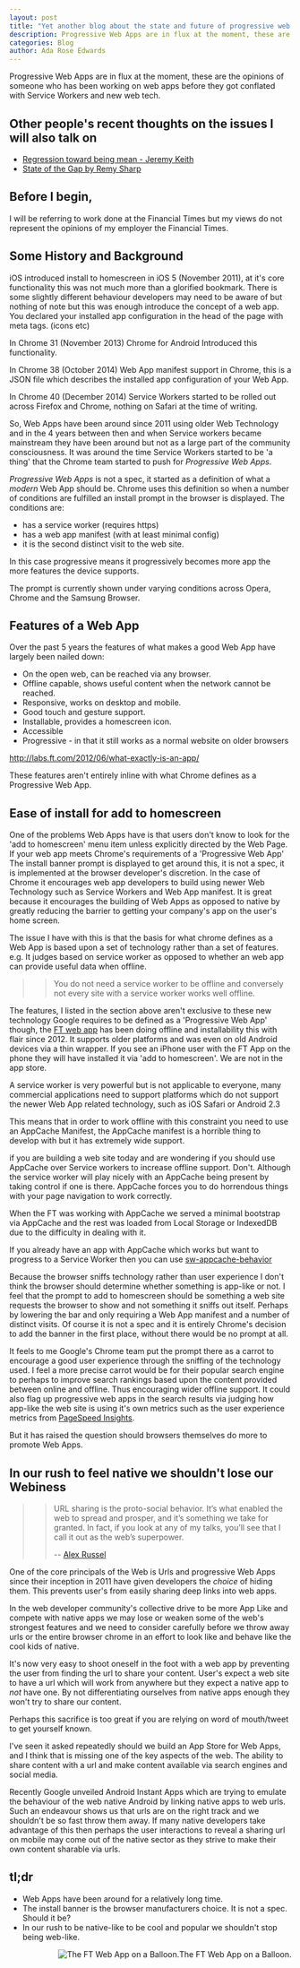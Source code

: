 ```yaml
---
layout: post
title: "Yet another blog about the state and future of progressive web app"
description: Progressive Web Apps are in flux at the moment, these are the opinions of someone who has been working on web apps before they got conflated with Service Workers and new web tech.
categories: Blog
author: Ada Rose Edwards
---
```


Progressive Web Apps are in flux at the moment, these are the opinions of someone who has been working on web apps before they got conflated with Service Workers and new web tech.

## Other people's recent thoughts on the issues I will also talk on

* [Regression toward being mean - Jeremy Keith](https://adactio.com/journal/10736)
* [State of the Gap by Remy Sharp](https://remysharp.com/2016/05/28/state-of-the-gap)

## Before I begin,

I will be referring to work done at the Financial Times but my views do not represent the opinions of my employer the Financial Times.

## Some History and Background

iOS introduced install to homescreen in iOS 5 (November 2011), at it's core functionality this was not much more than a glorified bookmark. There is some slightly different behaviour developers may need to be aware of but nothing of note but this was enough introduce the concept of a web app. You declared your installed app configuration in the head of the page with meta tags. (icons etc)

In Chrome 31 (November 2013) Chrome for Android Introduced this functionality.

In Chrome 38 (October 2014) Web App manifest support in Chrome, this is a JSON file which describes the installed app configuration of your Web App.

In Chrome 40 (December 2014) Service Workers started to be rolled out across Firefox and Chrome, nothing on Safari at the time of writing.

So, Web Apps have been around since 2011 using older Web Technology and in the 4 years between then and when Service workers became mainstream they have been around but not as a large part of the community consciousness. It was around the time Service Workers started to be 'a thing' that the Chrome team started to push for *Progressive Web Apps*.

*Progressive Web Apps* is not a spec, it started as a definition of what a _modern_ Web App should be. Chrome uses this definition so when a number of conditions are fulfilled an install prompt in the browser is displayed. The conditions are:

* has a service worker (requires https)
* has a web app manifest (with at least minimal config)
* it is the second distinct visit to the web site.

In this case progressive means it progressively becomes more app the more features the device supports.

The prompt is currently shown under varying conditions across Opera, Chrome and the Samsung Browser.

## Features of a Web App

Over the past 5 years the features of what makes a good Web App have largely been nailed down:

* On the open web, can be reached via any browser.
* Offline capable, shows useful content when the network cannot be reached.
* Responsive, works on desktop and mobile.
* Good touch and gesture support.
* Installable, provides a homescreen icon.
* Accessible
* Progressive - in that it still works as a normal website on older browsers

http://labs.ft.com/2012/06/what-exactly-is-an-app/

These features aren't entirely inline with what Chrome defines as a Progressive Web App.

## Ease of install for add to homescreen

One of the problems Web Apps have is that users don't know to look for the 'add to homescreen' menu item unless explicitly directed by the Web Page.
If your web app meets Chrome's requirements of a 'Progressive Web App' The install banner prompt is displayed to get around this, it is not a spec, it is implemented at the browser developer's discretion. In the case of Chrome it encourages web app developers to build using newer Web Technology such as Service Workers and Web App manifest.
It is great because it encourages the building of Web Apps as opposed to native by greatly reducing the barrier to getting your company's app on the user's home screen.

The issue I have with this is that the basis for what chrome defines as a Web App is based upon a set of technology rather than a set of features. e.g. It judges based on service worker as opposed to whether an web app can provide useful data when offline.

>> You do not need a service worker to be offline and conversely not every site with a service worker works well offline.

The features, I listed in the section above aren't exclusive to these new technology Google requires to be defined as a 'Progressive Web App' though, the [FT web app](https://app.ft.com) has been doing offline and installability this with flair since 2012. It supports older platforms and was even on old Android devices via a thin wrapper. If you see an iPhone user with the FT App on the phone they will have installed it via 'add to homescreen'. We are not in the app store.

A service worker is very powerful but is not applicable to everyone, many commercial applications need to support platforms which do not support the newer Web App related technology, such as iOS Safari or Android 2.3

This means that in order to work offline with this constraint you need to use an AppCache Manifest, the AppCache manifest is a horrible thing to develop with but it has extremely wide support.

<div class="notebene">
<p>if you are building a web site today and are wondering if you should use AppCache over Service workers to increase offline support. Don't. Although the service worker will play nicely with an AppCache being present by taking control if one is there. AppCache forces you to do horrendous things with your page navigation to work correctly.</p>
<p>When the FT was working with AppCache we served a minimal bootstrap via AppCache and the rest was loaded from Local Storage or IndexedDB due to the difficulty in dealing with it.</p>
<p>If you already have an app with AppCache which works but want to progress to a Service Worker then you can use <a href="https://github.com/GoogleChrome/sw-helpers">sw-appcache-behavior</a></p></div>

Because the browser sniffs technology rather than user experience I don't think the browser should determine whether something is app-like or not.
I feel that the prompt to add to homescreen should be something a web site requests the browser to show and not something it sniffs out itself. Perhaps by lowering the bar and only requiring a Web App manifest and a number of distinct visits.
Of course it is not a spec and it is entirely Chrome's decision to add the banner in the first place, without there would be no prompt at all.

It feels to me Google's Chrome team put the prompt there as a carrot to encourage a good user experience through the sniffing of the technology used.
I feel a more precise carrot would be for their popular search engine to perhaps to improve search rankings based upon the content provided between online and offline. Thus encouraging wider offline support. It could also flag up progressive web apps in the search results via judging how app-like the web site is using it's own metrics such as the user experience metrics from [PageSpeed Insights](https://developers.google.com/speed/pagespeed/insights/).

But it has raised the question should browsers themselves do more to promote Web Apps.

## In our rush to feel native we shouldn't lose our Webiness

>> URL sharing is the proto-social behavior. It’s what enabled the web to spread and prosper, and it’s something we take for granted. In fact, if you look at any of my talks, you’ll see that I call it out as the web’s superpower.
>>
>> -- [Alex Russel](https://infrequently.org/2016/05/not-the-post-i-wanted-to-be-writing/)

One of the core principals of the Web is Urls and progressive Web Apps since their inception in 2011 have given developers the *choice* of hiding them. This prevents user's from easily sharing deep links into web apps.

In the web developer community's collective drive to be more App Like and compete with native apps we may lose or weaken some of the web's strongest features and we need to consider carefully before we throw away urls or the entire browser chrome in an effort to look like and behave like the cool kids of native.

It's now very easy to shoot oneself in the foot with a web app by preventing the user from finding the url to share your content. User's expect a web site to have a url which will work from anywhere but they expect a native app to _not_ have one. By not differentiating ourselves from native apps enough they won't try to share our content.

Perhaps this sacrifice is too great if you are relying on word of mouth/tweet to get yourself known.

I've seen it asked repeatedly should we build an App Store for Web Apps, and I think that is missing one of the key aspects of the web. The ability to share content with a url and make content available via search engines and social media.

Recently Google unveiled Android Instant Apps which are trying to emulate the behaviour of the web native Android by linking native apps to web urls.
Such an endeavour shows us that urls are on the right track and we shouldn't be so fast throw them away.
If many native developers take advantage of this then perhaps the user interactions to reveal a sharing url on mobile may come out of the native sector as they strive to make their own content sharable via urls.

## tl;dr

* Web Apps have been around for a relatively long time.
* The install banner is the browser manufacturers choice. It is not a spec. Should it be?
* In our rush to be native-like to be cool and popular we shouldn't stop being web-like.

<span class="gallery-item" style="float: right;">
<img src="https://ada.is/progressive-web-apps-talk/images/FinancialTimes_G-FTUS_Balloon_LordMayorsAppeal.jpg" alt="The FT Web App on a Balloon." title="The FT Web App on a Balloon." />The FT Web App on a Balloon.
</span>